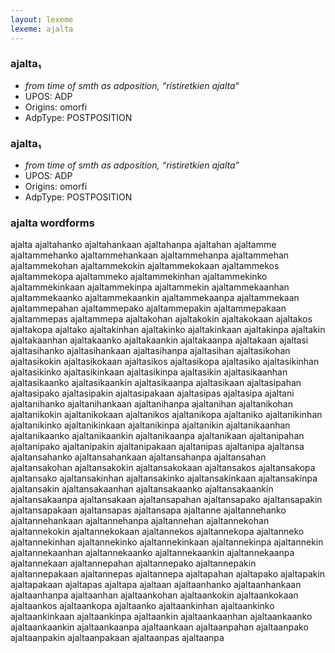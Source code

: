 ```yaml
---
layout: lexeme
lexeme: ajalta
---
```


###  ajalta₁

* _from time of smth as adposition, “ristiretkien ajalta“_
* UPOS:  ADP
* Origins: omorfi 
* AdpType:  POSTPOSITION


###  ajalta₁

* _from time of smth as adposition, “ristiretkien ajalta”_
* UPOS:  ADP
* Origins: omorfi 
* AdpType:  POSTPOSITION


### ajalta wordforms

ajalta
ajaltahanko
ajaltahankaan
ajaltahanpa
ajaltahan
ajaltamme
ajaltammehanko
ajaltammehankaan
ajaltammehanpa
ajaltammehan
ajaltammekohan
ajaltammekokin
ajaltammekokaan
ajaltammekos
ajaltammekopa
ajaltammeko
ajaltammekinhan
ajaltammekinko
ajaltammekinkaan
ajaltammekinpa
ajaltammekin
ajaltammekaanhan
ajaltammekaanko
ajaltammekaankin
ajaltammekaanpa
ajaltammekaan
ajaltammepahan
ajaltammepako
ajaltammepakin
ajaltammepakaan
ajaltammepas
ajaltammepa
ajaltakohan
ajaltakokin
ajaltakokaan
ajaltakos
ajaltakopa
ajaltako
ajaltakinhan
ajaltakinko
ajaltakinkaan
ajaltakinpa
ajaltakin
ajaltakaanhan
ajaltakaanko
ajaltakaankin
ajaltakaanpa
ajaltakaan
ajaltasi
ajaltasihanko
ajaltasihankaan
ajaltasihanpa
ajaltasihan
ajaltasikohan
ajaltasikokin
ajaltasikokaan
ajaltasikos
ajaltasikopa
ajaltasiko
ajaltasikinhan
ajaltasikinko
ajaltasikinkaan
ajaltasikinpa
ajaltasikin
ajaltasikaanhan
ajaltasikaanko
ajaltasikaankin
ajaltasikaanpa
ajaltasikaan
ajaltasipahan
ajaltasipako
ajaltasipakin
ajaltasipakaan
ajaltasipas
ajaltasipa
ajaltani
ajaltanihanko
ajaltanihankaan
ajaltanihanpa
ajaltanihan
ajaltanikohan
ajaltanikokin
ajaltanikokaan
ajaltanikos
ajaltanikopa
ajaltaniko
ajaltanikinhan
ajaltanikinko
ajaltanikinkaan
ajaltanikinpa
ajaltanikin
ajaltanikaanhan
ajaltanikaanko
ajaltanikaankin
ajaltanikaanpa
ajaltanikaan
ajaltanipahan
ajaltanipako
ajaltanipakin
ajaltanipakaan
ajaltanipas
ajaltanipa
ajaltansa
ajaltansahanko
ajaltansahankaan
ajaltansahanpa
ajaltansahan
ajaltansakohan
ajaltansakokin
ajaltansakokaan
ajaltansakos
ajaltansakopa
ajaltansako
ajaltansakinhan
ajaltansakinko
ajaltansakinkaan
ajaltansakinpa
ajaltansakin
ajaltansakaanhan
ajaltansakaanko
ajaltansakaankin
ajaltansakaanpa
ajaltansakaan
ajaltansapahan
ajaltansapako
ajaltansapakin
ajaltansapakaan
ajaltansapas
ajaltansapa
ajaltanne
ajaltannehanko
ajaltannehankaan
ajaltannehanpa
ajaltannehan
ajaltannekohan
ajaltannekokin
ajaltannekokaan
ajaltannekos
ajaltannekopa
ajaltanneko
ajaltannekinhan
ajaltannekinko
ajaltannekinkaan
ajaltannekinpa
ajaltannekin
ajaltannekaanhan
ajaltannekaanko
ajaltannekaankin
ajaltannekaanpa
ajaltannekaan
ajaltannepahan
ajaltannepako
ajaltannepakin
ajaltannepakaan
ajaltannepas
ajaltannepa
ajaltapahan
ajaltapako
ajaltapakin
ajaltapakaan
ajaltapas
ajaltapa
ajaltaan
ajaltaanhanko
ajaltaanhankaan
ajaltaanhanpa
ajaltaanhan
ajaltaankohan
ajaltaankokin
ajaltaankokaan
ajaltaankos
ajaltaankopa
ajaltaanko
ajaltaankinhan
ajaltaankinko
ajaltaankinkaan
ajaltaankinpa
ajaltaankin
ajaltaankaanhan
ajaltaankaanko
ajaltaankaankin
ajaltaankaanpa
ajaltaankaan
ajaltaanpahan
ajaltaanpako
ajaltaanpakin
ajaltaanpakaan
ajaltaanpas
ajaltaanpa

